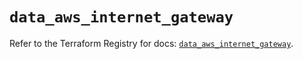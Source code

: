 # `data_aws_internet_gateway`

Refer to the Terraform Registry for docs: [`data_aws_internet_gateway`](https://registry.terraform.io/providers/hashicorp/aws/6.9.0/docs/data-sources/internet_gateway).
